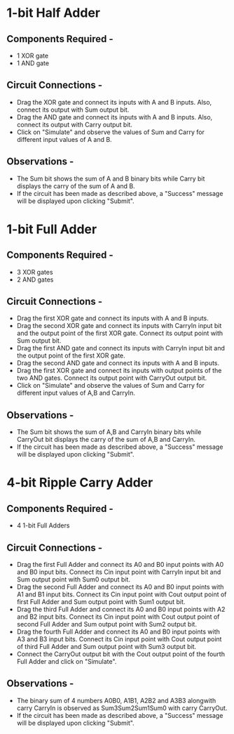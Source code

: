 # 1-bit Half Adder

## Components Required - 

* 1 XOR gate
* 1 AND gate

## Circuit Connections - 

* Drag the XOR gate and connect its inputs with A and B inputs. Also, connect its output with Sum output bit.
* Drag the AND gate and connect its inputs with A and B inputs. Also, connect its output with Carry output bit.
* Click on "Simulate" and observe the values of Sum and Carry for different input values of A and B.

## Observations - 

* The Sum bit shows the sum of A and B binary bits while Carry bit displays the carry of the sum of A and B.
* If the circuit has been made as described above, a "Success" message will be displayed upon clicking "Submit".

# 1-bit Full Adder

## Components Required - 

* 3 XOR gates
* 2 AND gates

## Circuit Connections - 

* Drag the first XOR gate and connect its inputs with A and B inputs.
* Drag the second XOR gate and connect its inputs with CarryIn input bit and the output point of the first XOR gate. Connect its output point with Sum output bit. 
* Drag the first AND gate and connect its inputs with CarryIn input bit and the output point of the first XOR gate. 
* Drag the second AND gate and connect its inputs with A and B inputs.
* Drag the first XOR gate and connect its inputs with output points of the two AND gates. Connect its output point with CarryOut output bit. 
* Click on "Simulate" and observe the values of Sum and Carry for different input values of A,B and CarryIn.

## Observations - 

* The Sum bit shows the sum of A,B and CarryIn binary bits while CarryOut bit displays the carry of the sum of A,B and CarryIn.
* If the circuit has been made as described above, a "Success" message will be displayed upon clicking "Submit".

# 4-bit Ripple Carry Adder

## Components Required - 

* 4 1-bit Full Adders

## Circuit Connections - 

* Drag the first Full Adder and connect its A0 and B0 input points with A0 and B0 input bits. Connect its Cin input point with CarryIn input bit and Sum output point with Sum0 output bit.
* Drag the second Full Adder and connect its A0 and B0 input points with A1 and B1 input bits. Connect its Cin input point with Cout output point of first Full Adder and Sum output point with Sum1 output bit.
* Drag the third Full Adder and connect its A0 and B0 input points with A2 and B2 input bits. Connect its Cin input point with Cout output point of second Full Adder and Sum output point with Sum2 output bit.
* Drag the fourth Full Adder and connect its A0 and B0 input points with A3 and B3 input bits. Connect its Cin input point with Cout output point of third Full Adder and Sum output point with Sum3 output bit.
* Connect the CarryOut output bit with the Cout output point of the fourth Full Adder and click on "Simulate".

## Observations - 

* The binary sum of 4 numbers A0B0, A1B1, A2B2 and A3B3 alongwith carry CarryIn is observed as Sum3Sum2Sum1Sum0 with carry CarryOut.  
* If the circuit has been made as described above, a "Success" message will be displayed upon clicking "Submit".